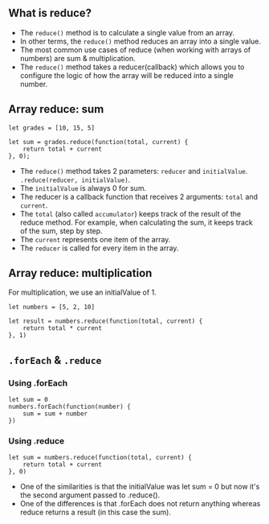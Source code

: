 ## What is reduce?
- The ```reduce()``` method is to calculate a single value from an array.
- In other terms, the ```reduce()``` method reduces an array into a single value.
- The most common use cases of reduce (when working with arrays of numbers) are sum & multiplication.
- The ```reduce()``` method takes a reducer(callback) which allows you to configure the logic of how the array will be reduced into a single number.

## Array reduce: sum
```
let grades = [10, 15, 5]

let sum = grades.reduce(function(total, current) { 
    return total + current
}, 0);
```
- The ```reduce()``` method takes 2 parameters: ```reducer``` and ```initialValue```. ```.reduce(reducer, initialValue)```.
- The ```initialValue``` is always 0 for sum.
- The reducer is a callback function that receives 2 arguments: ```total``` and ```current```.
- The ```total``` (also called ```accumulator```) keeps track of the result of the reduce method. For example, when calculating the sum, it keeps track of the sum, step by step.
- The ```current``` represents one item of the array.
- The ```reducer``` is called for every item in the array.

## Array reduce: multiplication
For multiplication, we use an initialValue of 1.
```
let numbers = [5, 2, 10]

let result = numbers.reduce(function(total, current) {
    return total * current
}, 1)
```

## ```.forEach``` & ```.reduce```
### Using .forEach
```
let sum = 0
numbers.forEach(function(number) {
    sum = sum + number
})
```

### Using .reduce
```
let sum = numbers.reduce(function(total, current) {
    return total + current
}, 0)
```
- One of the similarities is that the initialValue was let sum = 0 but now it's the second argument passed to .reduce().
- One of the differences is that .forEach does not return anything whereas reduce returns a result (in this case the sum).
